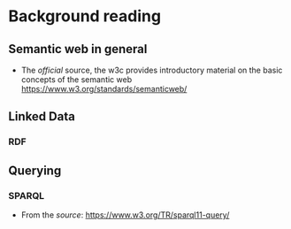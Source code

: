 # Background reading

## Semantic web in general


* The _official_ source, the w3c provides introductory material on the basic concepts of the semantic web https://www.w3.org/standards/semanticweb/

## Linked Data

### RDF

## Querying

### SPARQL

* From the _source_: https://www.w3.org/TR/sparql11-query/
